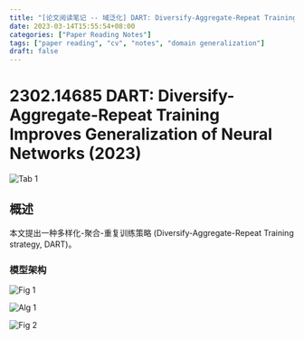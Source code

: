 ```yaml
---
title: "[论文阅读笔记 -- 域泛化] DART: Diversify-Aggregate-Repeat Training Improves G of NNs (2023)"
date: 2023-03-14T15:55:54+08:00
categories: ["Paper Reading Notes"]
tags: ["paper reading", "cv", "notes", "domain generalization"]
draft: false
---
```


# 2302.14685 DART: Diversify-Aggregate-Repeat Training Improves Generalization of Neural Networks (2023)

![Tab 1](/images/2023/PRN378/T1.png)

## 概述

本文提出一种多样化-聚合-重复训练策略 (Diversify-Aggregate-Repeat Training strategy, DART)。  

### 模型架构

![Fig 1](/images/2023/PRN378/1.png)

![Alg 1](/images/2023/PRN378/A1.png)

![Fig 2](/images/2023/PRN378/2.png)
